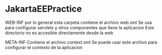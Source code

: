 # JakartaEEPractice
WEB-INF por lo general esta carpeta contiene el archivo web.xml
        Se usa para configurar servlets y otros componentes que tiene la aplicacion 
        Este directorio no es accesible directamente desde la web 

META-INF Contiene el archivo context.xml 
         Se puede usar este archivo para configurar el contexto de la aplicacion 



         